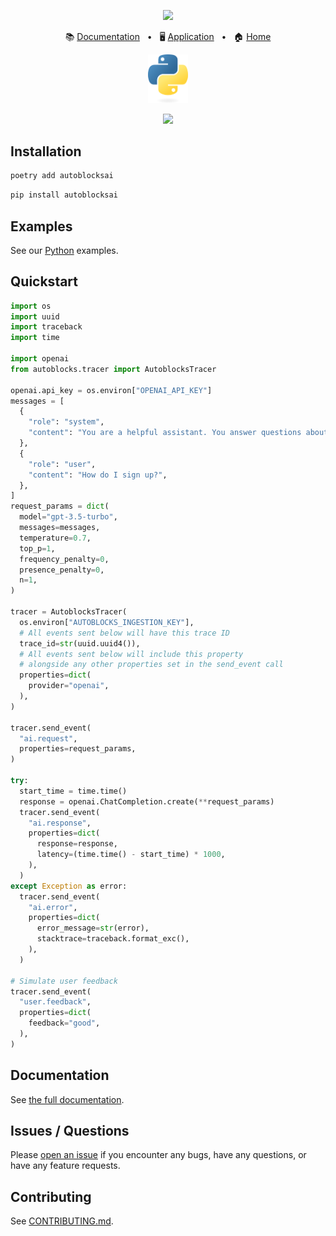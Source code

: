<p align="center">
  <img src="https://app.autoblocks.ai/images/logo.png" width="300px">
</p>
<p align="center">
  📚
  <a href="https://docs.autoblocks.ai/">Documentation</a>
  &nbsp;
  •
  &nbsp;
  🖥️
  <a href="https://app.autoblocks.ai/">Application</a>
  &nbsp;
  •
  &nbsp;
  🏠
  <a href="https://www.autoblocks.ai/">Home</a>
</p>
<p align="center">
  <img src="assets/python-logo-only.png" width="64px">
</p>
<p align="center">
  <a href="https://github.com/autoblocksai/python-sdk/actions/workflows/ci.yml">
    <img src="https://github.com/autoblocksai/python-sdk/actions/workflows/ci.yml/badge.svg?branch=main">
  </a>
</p>

## Installation

```bash
poetry add autoblocksai
```

```bash
pip install autoblocksai
```

## Examples

See our [Python](https://github.com/autoblocksai/autoblocks-examples#python) examples.

## Quickstart

```python
import os
import uuid
import traceback
import time

import openai
from autoblocks.tracer import AutoblocksTracer

openai.api_key = os.environ["OPENAI_API_KEY"]
messages = [
  {
    "role": "system",
    "content": "You are a helpful assistant. You answer questions about a software product named Acme.",
  },
  {
    "role": "user",
    "content": "How do I sign up?",
  },
]
request_params = dict(
  model="gpt-3.5-turbo",
  messages=messages,
  temperature=0.7,
  top_p=1,
  frequency_penalty=0,
  presence_penalty=0,
  n=1,
)

tracer = AutoblocksTracer(
  os.environ["AUTOBLOCKS_INGESTION_KEY"],
  # All events sent below will have this trace ID
  trace_id=str(uuid.uuid4()),
  # All events sent below will include this property
  # alongside any other properties set in the send_event call
  properties=dict(
    provider="openai",
  ),
)

tracer.send_event(
  "ai.request",
  properties=request_params,
)

try:
  start_time = time.time()
  response = openai.ChatCompletion.create(**request_params)
  tracer.send_event(
    "ai.response",
    properties=dict(
      response=response,
      latency=(time.time() - start_time) * 1000,
    ),
  )
except Exception as error:
  tracer.send_event(
    "ai.error",
    properties=dict(
      error_message=str(error),
      stacktrace=traceback.format_exc(),
    ),
  )

# Simulate user feedback
tracer.send_event(
  "user.feedback",
  properties=dict(
    feedback="good",
  ),
)
```

## Documentation

See [the full documentation](https://docs.autoblocks.ai/sdks/python).

## Issues / Questions

Please [open an issue](https://github.com/autoblocksai/python-sdk/issues/new) if you encounter any bugs, have any questions, or have any feature requests.

## Contributing

See [CONTRIBUTING.md](CONTRIBUTING.md).

